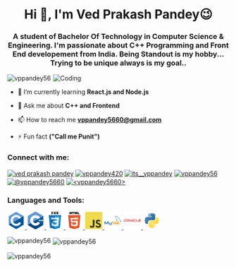 <h1 align="center">Hi 👋, I'm Ved Prakash Pandey😉</h1>
<h3 align="center">A student of Bachelor Of Technology in Computer Science & Engineering. I'm passionate about C++ Programming and Front End developement from India. Being Standout is my hobby... Trying to be unique always is my goal..</h3>
<img align="right" alt="Coding" width="400" src="https://cdn.dribbble.com/users/1162077/screenshots/3848914/programmer.gif">
<p align="left"> <img src="https://komarev.com/ghpvc/?username=vppandey56&label=Profile%20views&color=0e75b6&style=flat" alt="vppandey56" /> </p>

- 🌱 I’m currently learning **React.js and Node.js**

- 💬 Ask me about **C++ and Frontend**

- 📫 How to reach me **vppandey5660@gmail.com**

- ⚡ Fun fact **("Call me Punit")**

<h3 align="left">Connect with me:</h3>
<p align="left">
<a href="https://www.linkedin.com/in/ved-prakash-pandey-45575a1b1" target="blank"><img align="center" src="https://raw.githubusercontent.com/rahuldkjain/github-profile-readme-generator/master/src/images/icons/Social/linked-in-alt.svg" alt="ved prakash pandey" height="30" width="40" /></a>
<a href="https://fb.com/vppandey420" target="blank"><img align="center" src="https://raw.githubusercontent.com/rahuldkjain/github-profile-readme-generator/master/src/images/icons/Social/facebook.svg" alt="vppandey420" height="30" width="40" /></a>
<a href="https://instagram.com/its__vppandey" target="blank"><img align="center" src="https://raw.githubusercontent.com/rahuldkjain/github-profile-readme-generator/master/src/images/icons/Social/instagram.svg" alt="its__vppandey" height="30" width="40" /></a>
<a href="https://www.leetcode.com/vppandey56" target="blank"><img align="center" src="https://raw.githubusercontent.com/rahuldkjain/github-profile-readme-generator/master/src/images/icons/Social/leet-code.svg" alt="vppandey56" height="30" width="40" /></a>
<a href="https://www.hackerearth.com/@vppandey5660" target="blank"><img align="center" src="https://raw.githubusercontent.com/rahuldkjain/github-profile-readme-generator/master/src/images/icons/Social/hackerearth.svg" alt="@vppandey5660" height="30" width="40" /></a>
<a href="https://auth.geeksforgeeks.org/user/<vppandey5660>" target="blank"><img align="center" src="https://raw.githubusercontent.com/rahuldkjain/github-profile-readme-generator/master/src/images/icons/Social/geeks-for-geeks.svg" alt="<vppandey5660>" height="30" width="40" /></a>
</p>

<h3 align="left">Languages and Tools:</h3>
<p align="left"> <a href="https://www.cprogramming.com/" target="_blank" rel="noreferrer"> <img src="https://raw.githubusercontent.com/devicons/devicon/master/icons/c/c-original.svg" alt="c" width="40" height="40"/> </a> <a href="https://www.w3schools.com/cpp/" target="_blank" rel="noreferrer"> <img src="https://raw.githubusercontent.com/devicons/devicon/master/icons/cplusplus/cplusplus-original.svg" alt="cplusplus" width="40" height="40"/> </a> <a href="https://www.w3schools.com/css/" target="_blank" rel="noreferrer"> <img src="https://raw.githubusercontent.com/devicons/devicon/master/icons/css3/css3-original-wordmark.svg" alt="css3" width="40" height="40"/> </a> <a href="https://www.w3.org/html/" target="_blank" rel="noreferrer"> <img src="https://raw.githubusercontent.com/devicons/devicon/master/icons/html5/html5-original-wordmark.svg" alt="html5" width="40" height="40"/> </a> <a href="https://developer.mozilla.org/en-US/docs/Web/JavaScript" target="_blank" rel="noreferrer"> <img src="https://raw.githubusercontent.com/devicons/devicon/master/icons/javascript/javascript-original.svg" alt="javascript" width="40" height="40"/> </a> <a href="https://www.mysql.com/" target="_blank" rel="noreferrer"> <img src="https://raw.githubusercontent.com/devicons/devicon/master/icons/mysql/mysql-original-wordmark.svg" alt="mysql" width="40" height="40"/> </a> <a href="https://www.oracle.com/" target="_blank" rel="noreferrer"> <img src="https://raw.githubusercontent.com/devicons/devicon/master/icons/oracle/oracle-original.svg" alt="oracle" width="40" height="40"/> </a> <a href="https://www.python.org" target="_blank" rel="noreferrer"> <img src="https://raw.githubusercontent.com/devicons/devicon/master/icons/python/python-original.svg" alt="python" width="40" height="40"/> </a> </p>

<p><img align="left" src="https://github-readme-stats.vercel.app/api/top-langs?username=vppandey56&show_icons=true&locale=en&layout=compact" alt="vppandey56" /></p>

<p>&nbsp;<img align="center" src="https://github-readme-stats.vercel.app/api?username=vppandey56&show_icons=true&locale=en" alt="vppandey56" /></p>

<p><img align="center" src="https://github-readme-streak-stats.herokuapp.com/?user=vppandey56&" alt="vppandey56" /></p>
